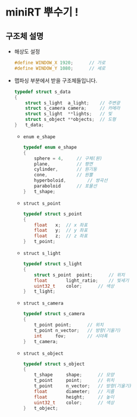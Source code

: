 # miniRT 뿌수기 !
## 구조체 설명
- 해상도 설정
	```c
	#define WINDOW_X 1920;		// 가로
	#define WINDOW_Y 1080;		// 세로
	```
- 맵파싱 부분에서 받을 구조체들입니다.
	```c
	typedef struct s_data
	{
		struct s_light	a_light;	// 주변광
		struct s_camera	camera;		// 카메라
		struct s_light	**lights;	// 빛
		struct s_object	**objects;	// 도형
	}	t_data;
	```
	+ `enum e_shape`
		```c
		typedef enum e_shape
		{
			sphere = 4,		// 구체(원)
			plane,			// 평면
			cylinder,		// 원기둥
			cone,			// 원뿔
			hyperboloid,		// 쌍곡선
			paraboloid		// 포물선
		}	t_shape;
		```
	+ `struct s_point`
		```c
		typedef struct s_point
		{
			float	x;	// x 좌표
			float	y;	// y 좌표
			float	z;	// z 좌표
		}	t_point;
		```
	+ `struct s_light`
		```c
		typedef struct s_light
		{
			struct s_point	point;		// 위치
			float		light_ratio;	// 빛세기
			uint32_t	color;		// 색상
		}	t_light;
		```
	+ `struct s_camera`
		```c
		typedef struct s_camera
		{
			t_point	point;		// 위치
			t_point	n_vector;	// 방향(기울기)
			int		fov;		// 시야폭
		}	t_camera;
		```
	+ `struct s_object`
		```c
		typedef struct s_object
		{
			t_shape		shape;		// 모양
			t_point		point;		// 위치
			t_point		n_vector;	// 방향(기울기)
			float		diameter;	// 지름
			float		height;		// 높이
			uint32_t	color;		// 색상
		}	t_object;
		```
